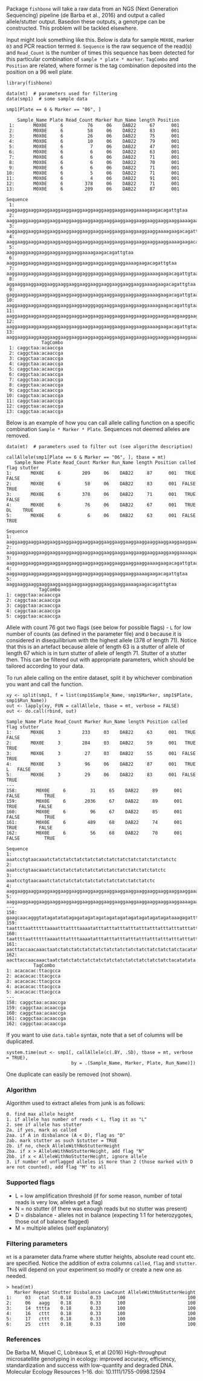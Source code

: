 Package `fishbone` will take a raw data from an NGS (Next Generation Sequencing) pipeline (de Barba et al., 2016) and output a called allele/stutter output. Basedon these outputs, a genotype can be constructed. This problem will be tackled elsewhere.

Input might look something like this. Below is data for sample `M0X0E`, marker `03` and PCR reaction termed `8`. `Sequence` is the raw sequence of the read(s) and `Read_Count` is the number of times this sequence has been detected for this particular combination of `sample * plate * marker`. `TagCombo` and `Position` are related, where former is the tag combination deposited into the position on a 96 well plate.

```
library(fishbone)

data(mt)  # parameters used for filtering
data(smp1)  # some sample data

smp1[Plate == 6 & Marker == "06", ]

    Sample_Name Plate Read_Count Marker Run_Name length Position
 1:       M0X0E     6         76     06    DAB22     67      001
 2:       M0X0E     6         58     06    DAB22     83      001
 3:       M0X0E     6         26     06    DAB22     75      001
 4:       M0X0E     6         10     06    DAB22     79      001
 5:       M0X0E     6          7     06    DAB22     47      001
 6:       M0X0E     6          6     06    DAB22     63      001
 7:       M0X0E     6          6     06    DAB22     71      001
 8:       M0X0E     6          6     06    DAB22     70      001
 9:       M0X0E     6          6     06    DAB22     71      001
10:       M0X0E     6          5     06    DAB22     71      001
11:       M0X0E     6          4     06    DAB22     91      001
12:       M0X0E     6        378     06    DAB22     71      001
13:       M0X0E     6        209     06    DAB22     87      001
                                                                                       Sequence
 1:                         aaggaaggaaggaaggaaggaaggaaggaaggaaggaaggaaggaaggaaaagaagacagattgtaa
 2:         aaggaaggaaggaaggaaggaaggaaggaaggaaggaaggaaggaaggaaggaaggaaggaaggaaaagaagacagattgtaa
 3:                 aaggaaggaaggaaggaaggaaggaaggaaggaaggaaggaaggaaggaaggaaggaaaagaagacagattgtaa
 4:             aaggaaggaaggaaggaaggaaggaaggaaggaaggaaggaaggaaggaaggaaggaaggaaaagaagacagattgtaa
 5:                                             aaggaaggaaggaaggaaggaaggaaggaaaagaagacagattgtaa
 6:                             aaggaaggaaggaaggaaggaaggaaggaaggaaggaaggaaggaaaagaagacagattgtaa
 7:                     aaggaaggaaggaaggaaggaaggaaggagggaaggaaggaaggaaggaaggaaaagaagacagattgtaa
 8:                      aggaaggaaggaaggaaggaaggaaggaaggaaggaaggaaggaaggaaggaaaagaagacagattgtaa
 9:                     gaggaaggaaggaaggaaggaaggaaggaaggaaggaaggaaggaaggaaggaaaagaagacagattgtaa
10:                     aaggaaggaaggaaggaaggaaggaaggaagggaggaaggaaggaaggaaggaaaagaagacagattgtaa
11: aaggaaggaaggaaggaaggaaggaaggaaggaaggaaggaaggaaggaaggaaggaaggaaggaaggaaggaaaagaagacagattgtaa
12:                     aaggaaggaaggaaggaaggaaggaaggaaggaaggaaggaaggaaggaaggaaaagaagacagattgtaa
13:     aaggaaggaaggaaggaaggaaggaaggaaggaaggaaggaaggaaggaaggaaggaaggaaggaaggaaaagaagacagattgtaa
             TagCombo
 1: caggctaa:acaaccga
 2: caggctaa:acaaccga
 3: caggctaa:acaaccga
 4: caggctaa:acaaccga
 5: caggctaa:acaaccga
 6: caggctaa:acaaccga
 7: caggctaa:acaaccga
 8: caggctaa:acaaccga
 9: caggctaa:acaaccga
10: caggctaa:acaaccga
11: caggctaa:acaaccga
12: caggctaa:acaaccga
13: caggctaa:acaaccga
```

Below is an example of how you can call allele calling function on a specific combination `Sample * Marker * Plate`. Sequences not deemed alleles are removed.

```
data(mt)  # parameters used to filter out (see algorithm description)

callAllele(smp1[Plate == 6 & Marker == "06", ], tbase = mt)
   Sample_Name Plate Read_Count Marker Run_Name length Position called flag stutter
1:       M0X0E     6        209     06    DAB22     87      001   TRUE        FALSE
2:       M0X0E     6         58     06    DAB22     83      001  FALSE         TRUE
3:       M0X0E     6        378     06    DAB22     71      001   TRUE        FALSE
4:       M0X0E     6         76     06    DAB22     67      001   TRUE   DL    TRUE
5:       M0X0E     6          6     06    DAB22     63      001  FALSE         TRUE
                                                                                  Sequence
1: aaggaaggaaggaaggaaggaaggaaggaaggaaggaaggaaggaaggaaggaaggaaggaaggaaggaaaagaagacagattgtaa
2:     aaggaaggaaggaaggaaggaaggaaggaaggaaggaaggaaggaaggaaggaaggaaggaaggaaaagaagacagattgtaa
3:                 aaggaaggaaggaaggaaggaaggaaggaaggaaggaaggaaggaaggaaggaaaagaagacagattgtaa
4:                     aaggaaggaaggaaggaaggaaggaaggaaggaaggaaggaaggaaggaaaagaagacagattgtaa
5:                         aaggaaggaaggaaggaaggaaggaaggaaggaaggaaggaaggaaaagaagacagattgtaa
            TagCombo
1: caggctaa:acaaccga
2: caggctaa:acaaccga
3: caggctaa:acaaccga
4: caggctaa:acaaccga
5: caggctaa:acaaccga
```

Allele with count 76 got two flags (see below for possible flags) - `L` for low number of counts (as defined in the parameter file) and `D` because it is considered in disequilibrium with the highest allele (378 of length 71). Notice that this is an artefact because allele of length 63 is a stutter of allele of length 67 which is in turn stutter of allele of length 71. Stutter of a stutter then. This can be filtered out with appropriate parameters, which should be tailored according to your data.

To run allele calling on the entire dataset, split it by whichever combination you want and call the function.

```
xy <- split(smp1, f = list(smp1$Sample_Name, smp1$Marker, smp1$Plate, smp1$Run_Name))
out <- lapply(xy, FUN = callAllele, tbase = mt, verbose = FALSE)
out <- do.call(rbind, out)

Sample_Name Plate Read_Count Marker Run_Name length Position called flag stutter
1:       M0X0E     3        233     03    DAB22     63      001   TRUE        FALSE
2:       M0X0E     3        284     03    DAB22     59      001   TRUE         TRUE
3:       M0X0E     3         27     03    DAB22     55      001  FALSE         TRUE
4:       M0X0E     3         96     06    DAB22     87      001   TRUE    L   FALSE
5:       M0X0E     3         29     06    DAB22     83      001  FALSE         TRUE
---                                                                                 
158:       M0X0E     6         31     65    DAB22     89      001  FALSE         TRUE
159:       M0X0E     6       2036     67    DAB22     89      001   TRUE        FALSE
160:       M0X0E     6         96     67    DAB22     85      001  FALSE         TRUE
161:       M0X0E     6        489     68    DAB22     74      001   TRUE        FALSE
162:       M0X0E     6         56     68    DAB22     70      001  FALSE         TRUE
                                                                                  Sequence
1:                           aaatcctgtaacaaatctatctatctatctatctatctatctatctatctatctatctatctc
2:                               aaatcctgtaacaaatctatctatctatctatctatctatctatctatctatctatctc
3:                                   aaatcctgtaacaaatctatctatctatctatctatctatctatctatctatctc
4:   aaggaaggaaggaaggaaggaaggaaggaaggaaggaaggaaggaaggaaggaaggaaggaaggaaggaaaagaagacagattgtaa
5:       aaggaaggaaggaaggaaggaaggaaggaaggaaggaaggaaggaaggaaggaaggaaggaaggaaaagaagacagattgtaa
---                                                                                          
158: gaagcaacagggtatagatatatagagatagatagatagatagatagatagatagatagataaagagatttattataaggaattggctc
159: taattttaattttttaaaatttattttaaaatatttatttatttatttatttatttatttatttatttatttatttttgctcaccacac
160:     taattttaattttttaaaatttattttaaaatatttatttatttatttatttatttatttatttatttatttttgctcaccacac
161:                aacttaccaacaaactaatctatctatctatctatctatctatctatctatctatctatctatctacatatata
162:                    aacttaccaacaaactaatctatctatctatctatctatctatctatctatctatctatctacatatata
          TagCombo
1: acacacac:ttacgcca
2: acacacac:ttacgcca
3: acacacac:ttacgcca
4: acacacac:ttacgcca
5: acacacac:ttacgcca
---                  
158: caggctaa:acaaccga
159: caggctaa:acaaccga
160: caggctaa:acaaccga
161: caggctaa:acaaccga
162: caggctaa:acaaccga
```

If you want to use `data.table` syntax, note that a set of columns will be duplicated.

```
system.time(out <- smp1[, callAllele(c(.BY, .SD), tbase = mt, verbose = TRUE),
                        by = .(Sample_Name, Marker, Plate, Run_Name)])
```

One duplicate can easily be removed (not shown).

### Algorithm
Algorithm used to extract alleles from junk is as follows:

```
0. find max allele height
1. if allele has number of reads < L, flag it as "L"
2. see if allele has stutter
2a. if yes, mark as called
2aa. if A in disbalance (A < D), flag as "D"
2ab. mark stutter as such $stutter = TRUE
2b. if no, check AlleleWithNoStutterHeight
2ba. if x > AlleleWithNoStutterHeight, add flag "N"
2bb. if x < AlleleWithNoStutterHeight, ignore allele
3. if number of unflagged alleles is more than 2 (those marked with D are not counted), add flag "M" to all
```

### Supported flags

* L = low amplification threshold (if for some reason, number of total reads is very low, alleles get a flag)
* N = no stutter (if there was enough reads but no stutter was present)
* D = disbalance - alleles not in balance (expecting 1:1 for heterozygotes, those out of balance flagged)
* M = multiple alleles (self explanatory)

### Filtering parameters

`mt` is a parameter data.frame where stutter heights, absolute read count etc. are specified. Notice the addition of extra columns `called`, `flag` and `stutter`. This will depend on your experiment so modify or create a new one as needed.

```
> head(mt)
   Marker Repeat Stutter Disbalance LowCount AlleleWithNoStutterHeight
1:     03   ctat    0.18       0.33      100                       100
2:     06   aagg    0.18       0.33      100                       100
3:     14  tttta    0.18       0.33      100                       100
4:     16   cttt    0.18       0.33      100                       100
5:     17   cttt    0.18       0.33      100                       100
6:     25   cttt    0.18       0.33      100                       100
```

### References
De Barba M, Miquel C, Lobréaux S, et al (2016) High-throughput microsatellite genotyping in ecology: improved accuracy, efficiency, standardization and success with low-quantity and degraded DNA. Molecular Ecology Resources 1–16. doi: 10.1111/1755-0998.12594
